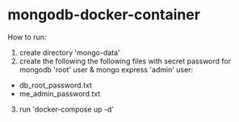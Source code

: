 # mongodb-docker-container
How to run:
1. create directory 'mongo-data'
2. create the following the following files with secret password for mongodb 'root' user & mongo express 'admin' user:
- db_root_password.txt
- me_admin_password.txt
3. run 'docker-compose up -d'